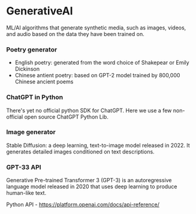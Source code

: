 # GenerativeAI

ML/AI algorithms that generate synthetic media, such as images, videos, and audio based on the data they have been trained on. 

### Poetry generator 

- English poetry: generated from the word choice of Shakepear or Emily Dickinson  
- Chinese antient poetry: based on GPT-2 model trained by 800,000 Chinese ancient poems 

### ChatGPT in Python 

There's yet no official python SDK for ChatGPT. Here we use a few non-official open source ChatGPT Python Lib. 

### Image generator 

Stable Diffusion: a deep learning, text-to-image model released in 2022. It generates detailed images conditioned on text descriptions. 

### GPT-33 API 

Generative Pre-trained Transformer 3 (GPT-3) is an autoregressive language model released in 2020 that uses deep learning to produce human-like text. 

Python API - https://platform.openai.com/docs/api-reference/

